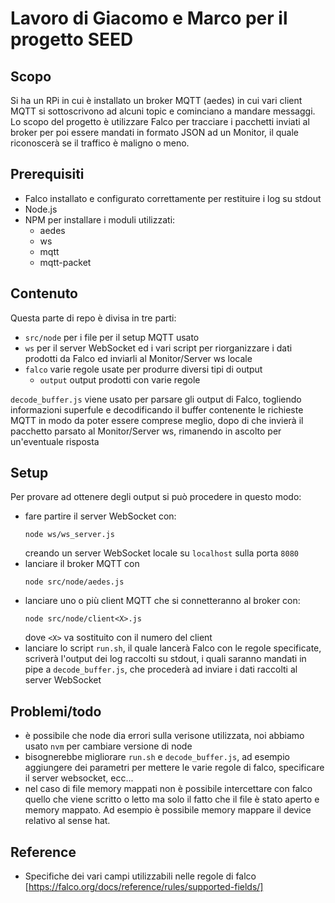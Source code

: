 # Lavoro di Giacomo e Marco per il progetto SEED

## Scopo
Si ha un RPi in cui è installato un broker MQTT (aedes) in cui vari client MQTT si sottoscrivono ad alcuni topic e cominciano a mandare messaggi.
Lo scopo del progetto è utilizzare Falco per tracciare i pacchetti inviati al broker per poi essere mandati in formato JSON ad un Monitor, il quale riconoscerà se il traffico è maligno o meno.

## Prerequisiti

- Falco installato e configurato correttamente per restituire i log su stdout
- Node.js 
- NPM per installare i moduli utilizzati:
    - aedes
    - ws
    - mqtt
    - mqtt-packet


## Contenuto

Questa parte di repo è divisa in tre parti:

- `src/node` per i file per il setup MQTT usato
- `ws` per il server WebSocket ed i vari script per riorganizzare i dati prodotti da Falco ed inviarli al Monitor/Server ws locale
- `falco` varie regole usate per produrre diversi tipi di output
    - `output` output prodotti con varie regole

`decode_buffer.js` viene usato per parsare gli output di Falco, togliendo informazioni superfule e decodificando il buffer contenente le richieste MQTT in modo da poter essere comprese meglio, dopo di che invierà il pacchetto parsato al Monitor/Server ws, rimanendo in ascolto per un'eventuale risposta

## Setup

Per provare ad ottenere degli output si può procedere in questo modo:
- fare partire il server WebSocket con:
    ```
    node ws/ws_server.js
    ```
    creando un server WebSocket locale su `localhost` sulla porta `8080`
- lanciare il broker MQTT con
    ```
    node src/node/aedes.js
    ```
- lanciare uno o più client MQTT che si connetteranno al broker con:
    ```
    node src/node/client<X>.js
    ```
    dove `<X>` va sostituito con il numero del client
- lanciare lo script `run.sh`, il quale lancerà Falco con le regole specificate, scriverà l'output dei log raccolti su stdout, i quali saranno mandati in pipe a `decode_buffer.js`, che procederà ad inviare i dati raccolti al server WebSocket
    
## Problemi/todo
- è possibile che node dia errori sulla verisone utilizzata, noi abbiamo usato `nvm` per cambiare versione di node 
- bisognerebbe migliorare `run.sh` e `decode_buffer.js`, ad esempio aggiungere dei parametri per mettere le varie regole di falco, specificare il server websocket, ecc...
- nel caso di file memory mappati non è possibile intercettare con falco quello che viene scritto
o letto ma solo il fatto che il file è stato aperto e memory mappato. Ad esempio è possibile memory mappare il device relativo al sense hat.

## Reference
- Specifiche dei vari campi utilizzabili nelle regole di falco [https://falco.org/docs/reference/rules/supported-fields/]
